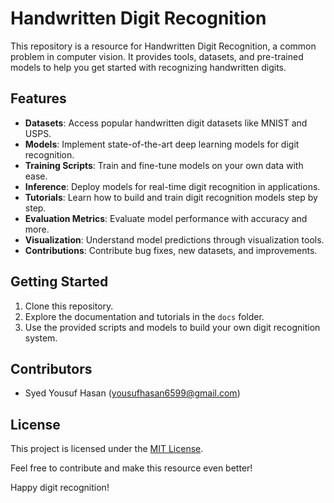 # Handwritten Digit Recognition

This repository is a resource for Handwritten Digit Recognition, a common problem in computer vision. It provides tools, datasets, and pre-trained models to help you get started with recognizing handwritten digits.

## Features

- **Datasets**: Access popular handwritten digit datasets like MNIST and USPS.
- **Models**: Implement state-of-the-art deep learning models for digit recognition.
- **Training Scripts**: Train and fine-tune models on your own data with ease.
- **Inference**: Deploy models for real-time digit recognition in applications.
- **Tutorials**: Learn how to build and train digit recognition models step by step.
- **Evaluation Metrics**: Evaluate model performance with accuracy and more.
- **Visualization**: Understand model predictions through visualization tools.
- **Contributions**: Contribute bug fixes, new datasets, and improvements.

## Getting Started

1. Clone this repository.
2. Explore the documentation and tutorials in the `docs` folder.
3. Use the provided scripts and models to build your own digit recognition system.

## Contributors

- Syed Yousuf Hasan (yousufhasan6599@gmail.com)

## License

This project is licensed under the [MIT License](LICENSE).

Feel free to contribute and make this resource even better!

Happy digit recognition!
